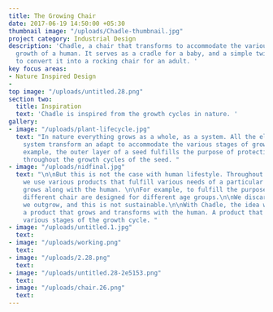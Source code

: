 ```yaml
---
title: The Growing Chair
date: 2017-06-19 14:50:00 +05:30
thumbnail image: "/uploads/Chadle-thumbnail.jpg"
project category: Industrial Design
description: 'Chadle, a chair that transforms to accommodate the various stages of
  growth of a human. It serves as a cradle for a baby, and a simple twist allows you
  to convert it into a rocking chair for an adult. '
key focus areas:
- Nature Inspired Design
- 
top image: "/uploads/untitled.28.png"
section two:
  title: Inspiration
  text: 'Chadle is inspired from the growth cycles in nature. '
gallery:
- image: "/uploads/plant-lifecycle.jpg"
  text: "In nature everything grows as a whole, as a system. All the elements of a
    system transform an adapt to accommodate the various stages of growth.\n\nFor
    example, the outer layer of a seed fulfills the purpose of protecting the seed
    throughout the growth cycles of the seed. "
- image: "/uploads/nidfinal.jpg"
  text: "\n\nBut this is not the case with human lifestyle. Throughout our life cycle,
    we use various products that fulfill various needs of a particular stage. No product
    grows along with the human. \n\nFor example, to fulfill the purpose of sitting,
    different chair are designed for different age groups.\n\nWe discard the products
    we outgrow, and this is not sustainable.\n\nWith Chadle, the idea was to design
    a product that grows and transforms with the human. A product that accommodates
    various stages of the growth cycle. "
- image: "/uploads/untitled.1.jpg"
  text: 
- image: "/uploads/working.png"
  text: 
- image: "/uploads/2.28.png"
  text: 
- image: "/uploads/untitled.28-2e5153.png"
  text: 
- image: "/uploads/chair.26.png"
  text: 
---
```


